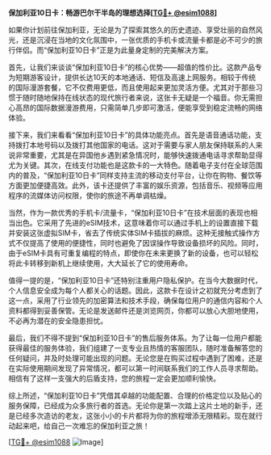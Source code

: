 **保加利亚10日卡：畅游巴尔干半岛的理想选择[[TG💪+ @esim1088](https://t.me/s/esim1088)]**

如果你计划前往保加利亚，无论是为了探索其悠久的历史遗迹、享受壮丽的自然风光，还是沉浸在当地的文化氛围中，一张优质的手机卡或流量卡都是必不可少的旅行伴侣。而“保加利亚10日卡”正是为此量身定制的完美解决方案。

首先，让我们来谈谈“保加利亚10日卡”的核心优势——超值的性价比。这款产品专为短期游客设计，提供长达10天的本地通话、短信及高速上网服务。相较于传统的国际漫游套餐，它不仅费用更低，而且使用起来更加灵活方便。尤其对于那些习惯于随时随地保持在线状态的现代旅行者来说，这张卡无疑是一个福音。你无需担心高昂的国际数据漫游费用，只需简单几步即可激活，便能享受到稳定流畅的网络体验。

接下来，我们来看看“保加利亚10日卡”的具体功能亮点。首先是语音通话功能，支持拨打本地号码以及拨打其他国家的电话。这对于需要与家人朋友保持联系的人来说非常重要，尤其是在异国他乡遇到紧急情况时，能够快速拨通电话寻求帮助显得尤为关键。其次，在线支付功能也是这款卡的一大特色。随着电子支付在全球范围内的普及，“保加利亚10日卡”同样支持主流的移动支付平台，让你在购物、餐饮等方面更加便捷高效。此外，该卡还提供了丰富的娱乐资源，包括音乐、视频等应用程序的流媒体访问权限，使你的旅途不再单调枯燥。

当然，作为一款优秀的手机卡/流量卡，“保加利亚10日卡”在技术层面的表现也相当出色。它采用了先进的eSIM技术，这意味着你可以通过手机上的设置直接下载并安装这张虚拟SIM卡，省去了传统实体SIM卡插拔的麻烦。这种无接触式操作方式不仅提高了使用的便捷性，同时也避免了因误操作导致设备损坏的风险。同时，由于eSIM卡具有可重复编程的特点，即使你在未来更换了新的设备，也可以轻松将此卡转移到新机上继续使用，大大延长了它的使用寿命。

值得一提的是，“保加利亚10日卡”还特别注重用户隐私保护。在当今大数据时代，个人信息安全成为每个人都关心的话题。因此，这款卡在设计之初就充分考虑到了这一点，采用了行业领先的加密算法和技术手段，确保每位用户的通信内容和个人资料都得到妥善保管。无论是发送邮件还是浏览网页，你都可以放心大胆地使用，不必再为潜在的安全隐患担忧。

最后，我们不得不提到“保加利亚10日卡”的售后服务体系。为了让每一位用户都能获得最佳的服务体验，我们组建了一支专业且热情的客服团队，随时准备解答您的任何疑问，并及时处理可能出现的问题。无论您是在购买过程中遇到了困难，还是在实际使用期间发现了异常情况，都可以第一时间联系我们的工作人员寻求帮助。相信有了这样一支强大的后盾支持，您的旅程一定会更加顺利愉快。

综上所述，“保加利亚10日卡”凭借其卓越的功能配置、合理的价格定位以及贴心的服务保障，已经成为众多旅行者的首选。无论你是第一次踏上这片土地的新手，还是已经多次造访的老友，这张小小的卡片都将为你的旅程增添无限精彩。现在就行动起来吧，给自己一次难忘的保加利亚之旅！

[[TG💪+ @esim1088](https://t.me/s/esim1088) ![Image](https://i.postimg.cc/4NQfJmqS/Snipaste-2025-05-13-00-14-12.png)]